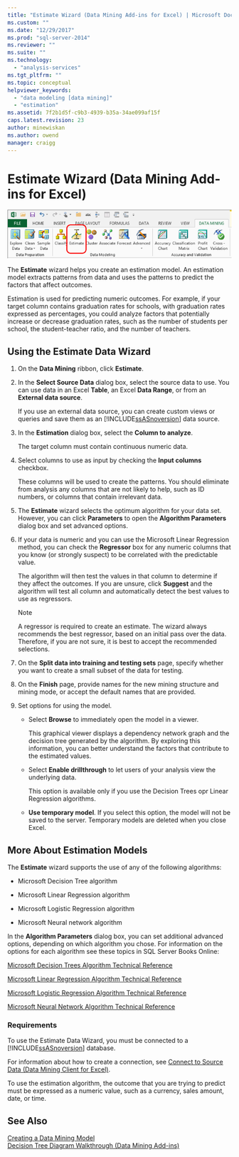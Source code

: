 ```yaml
---
title: "Estimate Wizard (Data Mining Add-ins for Excel) | Microsoft Docs"
ms.custom: ""
ms.date: "12/29/2017"
ms.prod: "sql-server-2014"
ms.reviewer: ""
ms.suite: ""
ms.technology: 
  - "analysis-services"
ms.tgt_pltfrm: ""
ms.topic: conceptual
helpviewer_keywords: 
  - "data modeling [data mining]"
  - "estimation"
ms.assetid: 7f2b1d5f-c9b3-4939-b35a-34ae099af15f
caps.latest.revision: 23
author: minewiskan
ms.author: owend
manager: craigg
---
```

# Estimate Wizard (Data Mining Add-ins for Excel)
  ![Estimate wizard in Data Mining ribbon](media/dmc-estimate.gif "Estimate wizard in Data Mining ribbon")  
  
 The **Estimate** wizard helps you create an estimation model. An estimation model extracts patterns from data and uses the patterns to predict the factors that affect outcomes.  
  
 Estimation is used for predicting numeric outcomes. For example, if your target column contains graduation rates for schools, with graduation rates expressed as percentages, you could analyze factors that potentially increase or decrease graduation rates, such as the number of students per school, the student-teacher ratio, and the number of teachers.  
  
## Using the Estimate Data Wizard  
  
1.  On the **Data Mining** ribbon, click **Estimate**.  
  
2.  In the **Select Source Data** dialog box, select the source data to use. You can use data in an Excel **Table**, an Excel **Data Range**, or from an **External data source**.  
  
     If you use an external data source, you can create custom views or queries and save them as an [!INCLUDE[ssASnoversion](../includes/ssasnoversion-md.md)] data source.  
  
3.  In the **Estimation** dialog box, select the **Column to analyze**.  
  
     The target column must contain continuous numeric data.  
  
4.  Select columns to use as input by checking the **Input columns** checkbox.  
  
     These columns will be used to create the patterns. You should eliminate from analysis any columns that are not likely to help, such as ID numbers, or columns that contain irrelevant data.  
  
5.  The **Estimate** wizard selects the optimum algorithm for your data set. However, you can click **Parameters** to open the **Algorithm Parameters** dialog box and set advanced options.  
  
6.  If your data is numeric and you can use the Microsoft Linear Regression method, you can check the **Regressor** box for any numeric columns that you know (or strongly suspect) to be correlated with the predictable value.  
  
     The algorithm will then test the values in that column to determine if they affect the outcomes. If you are unsure, click **Suggest** and the algorithm will test all column and automatically detect the best values to use as regressors.  
  
    > [!NOTE]  
    >  A regressor is required to create an estimate. The wizard always recommends the best regressor, based on an initial pass over the data. Therefore, if you are not sure, it is best to accept the recommended selections.  
  
7.  On the **Split data into training and testing sets** page, specify whether you want to create a small subset of the data for testing.  
  
8.  On the **Finish** page, provide names for the new mining structure and mining mode, or accept the default names that are provided.  
  
9. Set options for using the model.  
  
    -   Select **Browse** to immediately open the model in a viewer.  
  
         This graphical viewer displays a dependency network graph and the decision tree generated by the algorithm. By exploring this information, you can better understand the factors that contribute to the estimated values.  
  
    -   Select **Enable drillthrough** to let users of your analysis view the underlying data.  
  
         This option is available only if you use the Decision Trees opr Linear Regression algorithms.  
  
    -   **Use temporary model**. If you select this option, the model will not be saved to the server. Temporary models are deleted when you close Excel.  
  
## More About Estimation Models  
 The **Estimate** wizard supports the use of any of the following algorithms:  
  
-   Microsoft Decision Tree algorithm  
  
-   Microsoft Linear Regression algorithm  
  
-   Microsoft Logistic Regression algorithm  
  
-   Microsoft Neural network algorithm  
  
 In the **Algorithm Parameters** dialog box, you can set additional advanced options, depending on which algorithm you chose. For information on the options for each algorithm see these topics in SQL Server Books Online:  
  
 [Microsoft Decision Trees Algorithm Technical Reference](data-mining/microsoft-decision-trees-algorithm-technical-reference.md)  
  
 [Microsoft Linear Regression Algorithm Technical Reference](data-mining/microsoft-linear-regression-algorithm-technical-reference.md)  
  
 [Microsoft Logistic Regression Algorithm Technical Reference](data-mining/microsoft-logistic-regression-algorithm-technical-reference.md)  
  
 [Microsoft Neural Network Algorithm Technical Reference](data-mining/microsoft-neural-network-algorithm-technical-reference.md)  
  
### Requirements  
 To use the Estimate Data Wizard, you must be connected to a [!INCLUDE[ssASnoversion](../includes/ssasnoversion-md.md)] database.  
  
 For information about how to create a connection, see [Connect to Source Data &#40;Data Mining Client for Excel&#41;](connect-to-source-data-data-mining-client-for-excel.md).  
  
 To use the estimation algorithm, the outcome that you are trying to predict must be expressed as a numeric value, such as a currency, sales amount, date, or time.  
  
## See Also  
 [Creating a Data Mining Model](creating-a-data-mining-model.md)   
 [Decision Tree Diagram Walkthrough  &#40;Data Mining Add-ins&#41;](decision-tree-diagram-walkthrough-data-mining-add-ins.md)  
  
  
